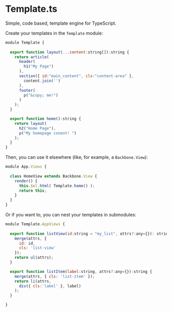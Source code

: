 Template.ts
===========

Simple, code based, template engine for TypeScript.

Create your templates in the `Template` module:

```javascript
module Template {
  
  export function layout(...content:string[]):string {
    return article(
      header(
        h1("My Page")
      ),
      section({ id:"main_content", cls:"content-area" },
        content.join('')
      ),
      footer(
        p("&copy; me!")
      )
    );
  }

  export function home():string {
    return layout(
      h2("Home Page"),
      p("My homepage conent! ")
    );
  }
}
```

Then, you can use it elsewhere (like, for example, a `Backbone.View`):

```javascript
module App.Views {
  
  class HomeView extends Backbone.View {
    render() {
      this.$el.html( Template.home() );
      return this;
    }
  }
}
```

Or if you want to, you can nest your templates in submodules:

```javascript
module Template.AppViews {
  
  export function listView(id:string = "my_list", attrs?:any={}): string {
    merge(attrs, {
      id: id,
      cls: 'list-view'
    });
    return ul(attrs);
  }

  export function listItem(label:string, attrs?:any={}):string {
    merge(attrs, { cls: 'list-item' });
    return li(attrs,
      div({ cls:'label' }, label)
    );
  }

}
```